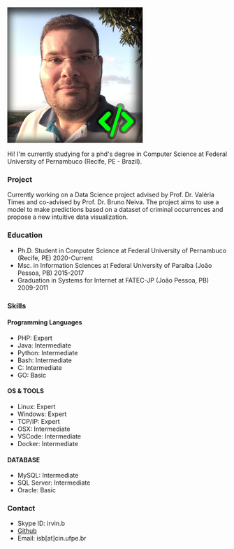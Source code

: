 <link rel="shortcut icon" type="image/x-icon" href="favicon.ico">

&nbsp;

![Foto pessoal](photo.png)

Hi! I'm currently studying for a phd's degree in Computer Science at Federal University of Pernambuco (Recife, PE - Brazil).

### Project
Currently working on a Data Science project advised by Prof. Dr. Valéria Times and co-advised by Prof. Dr. Bruno Neiva. The project aims to use a model to make predictions based on a dataset of criminal occurrences and propose a new intuitive data visualization.

### Education
* Ph.D. Student in Computer Science at Federal University of Pernambuco (Recife, PE) 2020-Current
* Msc. in Information Sciences at Federal University of Paraíba (João Pessoa, PB) 2015-2017
* Graduation in Systems for Internet at FATEC-JP (João Pessoa, PB) 2009-2011

### Skills
#### Programming Languages
* PHP: Expert
* Java: Intermediate
* Python: Intermediate
* Bash: Intermediate
* C: Intermediate
* GO: Basic

#### OS & TOOLS
* Linux: Expert
* Windows: Expert
* TCP/IP: Expert
* OSX: Intermediate
* VSCode: Intermediate
* Docker: Intermediate

#### DATABASE
* MySQL: Intermediate
* SQL Server: Intermediate
* Oracle: Basic

### Contact
- Skype ID: irvin.b
- [Github](https://github.com/irvin-s/)
- Email: isb[at]cin.ufpe.br
